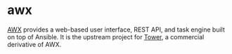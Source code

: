 awx
===

[AWX][1] provides a web-based user interface, REST API, and task engine built
on top of Ansible. It is the upstream project for [Tower][2], a commercial
derivative of AWX.

[1]: https://github.com/ansible/awx
[2]: https://www.ansible.com/tower
